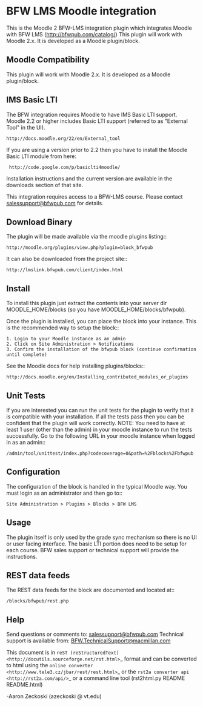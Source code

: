 BFW LMS Moodle integration
==========================
This is the Moodle 2 BFW-LMS integration plugin which integrates Moodle with BFW LMS (http://bfwpub.com/catalog/)
This plugin will work with Moodle 2.x. It is developed as a Moodle plugin/block.

Moodle Compatibility
--------------------
This plugin will work with Moodle 2.x. It is developed as a Moodle plugin/block.

IMS Basic LTI
-------------
The BFW integration requires Moodle to have IMS Basic LTI support. Moodle 2.2 or higher includes Basic LTI support
(referred to as "External Tool" in the UI).

    http://docs.moodle.org/22/en/External_tool

If you are using a version prior to 2.2 then you have to install the Moodle Basic LTI module from here:

     http://code.google.com/p/basiclti4moodle/

Installation instructions and the current version are available in the downloads section of that site.

This integration requires access to a BFW-LMS course. Please contact salessupport@bfwpub.com for details.

Download Binary
---------------
The plugin will be made available via the moodle plugins listing::

    http://moodle.org/plugins/view.php?plugin=block_bfwpub

It can also be downloaded from the project site::

    http://lmslink.bfwpub.com/client/index.html

Install
-------
To install this plugin just extract the contents into your server dir MOODLE_HOME/blocks (so you have MOODLE_HOME/blocks/bfwpub).

Once the plugin is installed, you can place the block into your instance.
This is the recommended way to setup the block::

    1. Login to your Moodle instance as an admin
    2. Click on Site Administration > Notifications
    3. Confirm the installation of the bfwpub block (continue confirmation until complete)

See the Moodle docs for help installing plugins/blocks::

    http://docs.moodle.org/en/Installing_contributed_modules_or_plugins

Unit Tests
----------
If you are interested you can run the unit tests for the plugin to verify that it is compatible with your installation.
If all the tests pass then you can be confident that the plugin will work correctly.
NOTE: You need to have at least 1 user (other than the admin) in your moodle instance to run the tests successfully.
Go to the following URL in your moodle instance when logged in as an admin::

    /admin/tool/unittest/index.php?codecoverage=0&path=%2Fblocks%2Fbfwpub

Configuration
-------------
The configuration of the block is handled in the typical Moodle way. You must login as an administrator and then go to::

    Site Administration > Plugins > Blocks > BFW LMS

Usage
-----
The plugin itself is only used by the grade sync mechanism so there is no UI or user facing interface.
The basic LTI portion does need to be setup for each course. BFW sales support or technical support will provide the instructions.

REST data feeds
---------------
The REST data feeds for the block are documented and located at::

    /blocks/bfwpub/rest.php

Help
----
Send questions or comments to:
salessupport@bfwpub.com
Technical support is available from:
BFW.TechnicalSupport@macmillan.com


This document is in `reST (reStructuredText) <http://docutils.sourceforge.net/rst.html>`_ format
and can be converted to html using the `online converter <http://www.tele3.cz/jbar/rest/rest.html>`_
or the `rst2a converter api <http://rst2a.com/api/>`_ or a command line tool (rst2html.py README README.html)

-Aaron Zeckoski (azeckoski @ vt.edu)
